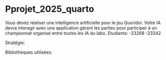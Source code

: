 # Pprojet_2025_quarto
Vous devez réaliser une intelligence artificielle pour le jeu Quoridor. Votre IA devra interagir avec une application gérant les parties pour participer à un championnat organisé entre toutes les IA du labo.
Etudiants:
-23268
-23342

Stratégie:



Bibliothèques utilisées:





